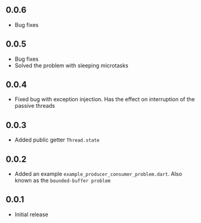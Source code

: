 ## 0.0.6

- Bug fixes 

## 0.0.5

- Bug fixes
- Solved the problem with sleeping microtasks

## 0.0.4

- Fixed bug with exception injection. Has the effect on interruption of the passive threads

## 0.0.3

- Added public getter `Thread.state` 

## 0.0.2

- Added an example `example_producer_consumer_problem.dart`. Also known as the `bounded-buffer problem`

## 0.0.1

- Initial release

